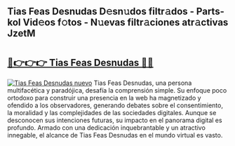 ## Tias Feas Desnudas D𝚎sn𝚞dos filtr𝚊dos - Parts-koI Vid𝚎os f𝚘tos - N𝚞evas filtr𝚊ciones atr𝚊ctivas JzetM

# <h2><a href="http://mb2k5fb.tromn.icu/?c=Tias+Feas+Desnudas">🔗👉👉👉 Tias Feas Desnudas 🔗🔗</a></h2>

[![Tias Feas Desnudas nuevo](https://i.imgur.com/pEAQMta.gif)](http://mb2k5fb.tromn.icu/?c=Tias+Feas+Desnudas)
Tias Feas Desnudas, una persona multifacética y paradójica, desafía la comprensión simple. Su enfoque poco ortodoxo para construir una presencia en la web ha magnetizado y ofendido a los observadores, generando debates sobre el consentimiento, la moralidad y las complejidades de las sociedades digitales. Aunque se desconocen sus intenciones futuras, su impacto en el panorama digital es profundo. Armado con una dedicación inquebrantable y un atractivo innegable, el alcance de Tias Feas Desnudas en el mundo virtual es vasto.
